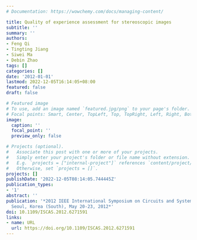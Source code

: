 ```yaml
---
# Documentation: https://wowchemy.com/docs/managing-content/

title: Quality of experience assessment for stereoscopic images
subtitle: ''
summary: ''
authors:
- Feng Qi
- Tingting Jiang
- Siwei Ma
- Debin Zhao
tags: []
categories: []
date: '2012-01-01'
lastmod: 2022-12-05T16:14:05+08:00
featured: false
draft: false

# Featured image
# To use, add an image named `featured.jpg/png` to your page's folder.
# Focal points: Smart, Center, TopLeft, Top, TopRight, Left, Right, BottomLeft, Bottom, BottomRight.
image:
  caption: ''
  focal_point: ''
  preview_only: false

# Projects (optional).
#   Associate this post with one or more of your projects.
#   Simply enter your project's folder or file name without extension.
#   E.g. `projects = ["internal-project"]` references `content/project/deep-learning/index.md`.
#   Otherwise, set `projects = []`.
projects: []
publishDate: '2022-12-05T08:14:05.744445Z'
publication_types:
- '1'
abstract: ''
publication: '*2012 IEEE International Symposium on Circuits and Systems, ISCAS 2012,
  Seoul, Korea (South), May 20-23, 2012*'
doi: 10.1109/ISCAS.2012.6271591
links:
- name: URL
  url: https://doi.org/10.1109/ISCAS.2012.6271591
---
```


